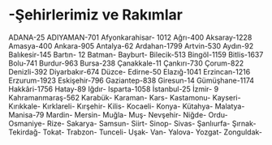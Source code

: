 # -Şehirlerimiz ve Rakımlar
ADANA-25
ADIYAMAN-701
Afyonkarahisar-	1012
Ağrı-400
Aksaray-1228
Amasya-400
Ankara-905
Antalya-62
Ardahan-1799
Artvin-530
Aydın-92
Balıkesir-145
Bartın-	12
Batman-
Bayburt-
Bilecik-513
Bingöl-1159
Bitlis-1637
Bolu-741
Burdur-963
Bursa-238
Çanakkale-11
Çankırı-730
Çorum-822
Denizli-392
Diyarbakır-674
Düzce-
Edirne-50
Elazığ-1041
Erzincan-1216
Erzurum-1923
Eskişehir-796
Gaziantep-838
Giresun-14
Gümüşhane-1174
Hakkâri-1756
Hatay-89
Iğdır-
Isparta-1058
İstanbul-25
İzmir-	9
Kahramanmaraş-562
Karabük-
Karaman-
Kars-
Kastamonu-
Kayseri-
Kırıkkale-
Kırklareli-
Kırşehir-
Kilis-
Kocaeli-
Konya-
Kütahya-
Malatya-
Manisa-79
Mardin-
Mersin-
Muğla-
Muş-
Nevşehir-
Niğde-
Ordu-
Osmaniye-
Rize-
Sakarya-
Samsun-
Siirt-
Sinop-
Sivas-
Şanlıurfa-
Şırnak-
Tekirdağ-
Tokat-
Trabzon-
Tunceli-
Uşak-
Van-
Yalova-
Yozgat-
Zonguldak-
